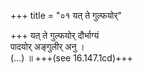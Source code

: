 +++
title = "०१ यत् ते गुल्फयोर्"

+++
यत् ते गुल्फयोर् दौर्भाग्यं  
पादयोर् अङ्गुलीर् अनु ।  
(…) ॥ +++(see 16.147.1cd)+++